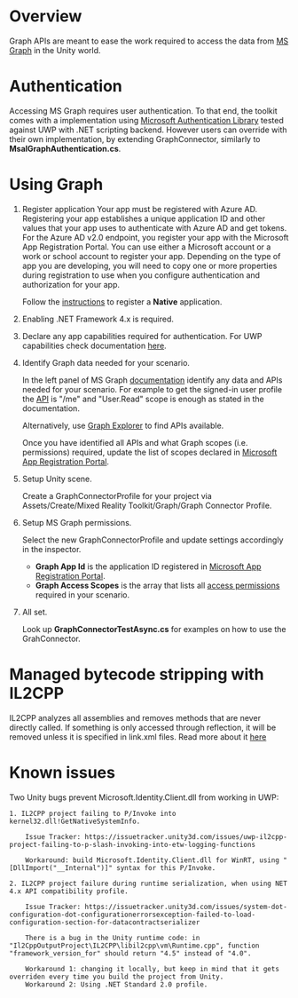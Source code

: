 # Overview
Graph APIs are meant to ease the work required to access the data from [MS Graph](https://developer.microsoft.com/en-us/graph) in the Unity world.

# Authentication
Accessing MS Graph requires user authentication. To that end, the toolkit comes with a implementation using [Microsoft Authentication Library](https://github.com/AzureAD/microsoft-authentication-library-for-dotnet) tested against UWP with .NET scripting backend. 
However users can override with their own implementation, by extending GraphConnector, similarly to **MsalGraphAuthentication.cs**.

# Using Graph
1. Register application
	Your app must be registered with Azure AD. Registering your app establishes a unique application ID and other values that your app uses to authenticate with Azure AD and get tokens. For the Azure AD v2.0 endpoint, you register your app with the Microsoft App Registration Portal. You can use either a Microsoft account or a work or school account to register your app. Depending on the type of app you are developing, you will need to copy one or more properties during registration to use when you configure authentication and authorization for your app.

	Follow the [instructions](https://developer.microsoft.com/en-us/graph/docs/concepts/auth_register_app_v2) to register a **Native** application.

2. Enabling .NET Framework 4.x is required.

3. Declare any app capabilities required for authentication. For UWP capabilities check documentation [here](https://docs.microsoft.com/en-us/windows/uwp/packaging/app-capability-declarations).

4. Identify Graph data needed for your scenario.

	In the left panel of MS Graph [documentation](https://developer.microsoft.com/en-us/graph/docs/concepts/overview) identify any data and APIs needed for your scenario. For example to get the signed-in user profile the [API](https://developer.microsoft.com/en-us/graph/docs/api-reference/v1.0/api/user_get) is "/me" and "User.Read" scope is enough as stated in the documentation.
	
	Alternatively, use [Graph Explorer](https://developer.microsoft.com/en-us/graph/graph-explorer) to find APIs available.
	
	Once you have identified all APIs and what Graph scopes (i.e. permissions) required, update the list of scopes declared in [Microsoft App Registration Portal](https://apps.dev.microsoft.com/).

5. Setup Unity scene.

	Create a GraphConnectorProfile for your project via Assets/Create/Mixed Reality Toolkit/Graph/Graph Connector Profile.

6. Setup MS Graph permissions.

	Select the new GraphConnectorProfile and update settings accordingly in the inspector.
	* **Graph App Id** is the application ID registered in [Microsoft App Registration Portal](https://apps.dev.microsoft.com/).
	* **Graph Access Scopes** is the array that lists all [access permissions](https://developer.microsoft.com/en-us/graph/docs/concepts/permissions_reference) required in your scenario.

7. All set. 

	Look up **GraphConnectorTestAsync.cs** for examples on how to use the GrahConnector.

# Managed bytecode stripping with IL2CPP
IL2CPP analyzes all assemblies and removes methods that are never directly called. If something is only accessed through reflection, it will be removed unless it is specified in link.xml files. Read more about it [here](https://docs.unity3d.com/Manual/IL2CPP-BytecodeStripping.html) 

# Known issues
Two Unity bugs prevent Microsoft.Identity.Client.dll from working in UWP:

	1. IL2CPP project failing to P/Invoke into kernel32.dll!GetNativeSystemInfo. 

		Issue Tracker: https://issuetracker.unity3d.com/issues/uwp-il2cpp-project-failing-to-p-slash-invoking-into-etw-logging-functions

		Workaround: build Microsoft.Identity.Client.dll for WinRT, using "[DllImport("__Internal")]" syntax for this P/Invoke.

	2. IL2CPP project failure during runtime serialization, when using NET 4.x API compatibility profile. 

		Issue Tracker: https://issuetracker.unity3d.com/issues/system-dot-configuration-dot-configurationerrorsexception-failed-to-load-configuration-section-for-datacontractserializer

		There is a bug in the Unity runtime code: in "Il2CppOutputProject\IL2CPP\libil2cpp\vm\Runtime.cpp", function "framework_version_for" should return "4.5" instead of "4.0".
		
		Workaround 1: changing it locally, but keep in mind that it gets overriden every time you build the project from Unity. 
		Workaround 2: Using .NET Standard 2.0 profile.
